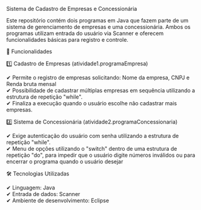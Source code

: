 Sistema de Cadastro de Empresas e Concessionária <br>

Este repositório contém dois programas em Java que fazem parte de um sistema de gerenciamento de empresas e uma concessionária. Ambos os programas utilizam entrada do usuário via Scanner e oferecem funcionalidades básicas para registro e controle. <br>

📌 Funcionalidades <br>

1️⃣ Cadastro de Empresas (atividade1.programaEmpresa) <br>

✔ Permite o registro de empresas solicitando: Nome da empresa, CNPJ e Renda bruta mensal <br>
✔ Possibilidade de cadastrar múltiplas empresas em sequência utilizando a estrutura de repetição "while". <br>
✔ Finaliza a execução quando o usuário escolhe não cadastrar mais empresas. <br>

2️⃣ Sistema de Concessionária (atividade2.programaConcessionaria) <br>

✔ Exige autenticação do usuário com senha utilizando a estrutura de repetição "while". <br>
✔ Menu de opções utilizando o "switch" dentro de uma estrutura de repetição "do", para impedir que o usuário digite números inválidos ou para encerrar o programa quando o usuário desejar <br>

🛠 Tecnologias Utilizadas <br>

✔ Linguagem: Java <br>
✔ Entrada de dados: Scanner <br> 
✔ Ambiente de desenvolvimento: Eclipse <br> 
